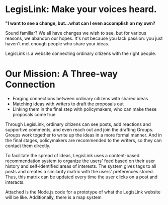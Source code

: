 # LegisLink: Make your voices heard.

**"I want to see a change, but...what can I even accomplish on my own?**

Sound familiar? We all have changes we wish to see, but for various reasons, we abandon our hopes. It's not because you lack passion: you just haven't met enough people who share your ideas. 

LegisLink is a website connecting ordinary citizens with the right people.

# Our Mission: A Three-way Connection
- Forging connections between ordinary citizens with shared ideas
- Matching ideas with writers to draft the proposals out
- Linking them in the final step with policymakers, who can make these proposals come true

Through LegisLink, ordinary citizens can see posts, add reactions and supportive comments, and even reach out and join the drafting Groups. Groups work together to write up the ideas in a more formal manner. And in the final stages, policymakers are recommended to the writers, so they can contact them directly.

To facilitate the spread of ideas, LegisLink uses a content-based recommendation system to organize the users' feed based on their user history and self-identified areas of interests. The system gives tags to all posts and creates a similarity matrix with the users' preferences stored. Thus, this matrix can be updated every time the user clicks on a post and interacts. 

Attached is the Node.js code for a prototype of what the LegisLink website will be like. Additionally, there is a map system 
